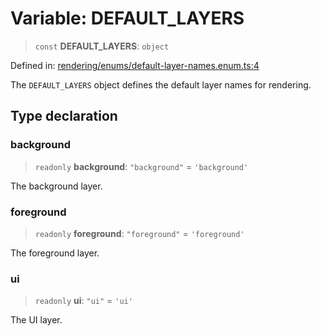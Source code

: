 # Variable: DEFAULT\_LAYERS

> `const` **DEFAULT\_LAYERS**: `object`

Defined in: [rendering/enums/default-layer-names.enum.ts:4](https://github.com/Forge-Game-Engine/Forge/blob/7b95769650b59c5ba12aa490e41717344ca6bf1e/src/rendering/enums/default-layer-names.enum.ts#L4)

The `DEFAULT_LAYERS` object defines the default layer names for rendering.

## Type declaration

### background

> `readonly` **background**: `"background"` = `'background'`

The background layer.

### foreground

> `readonly` **foreground**: `"foreground"` = `'foreground'`

The foreground layer.

### ui

> `readonly` **ui**: `"ui"` = `'ui'`

The UI layer.

